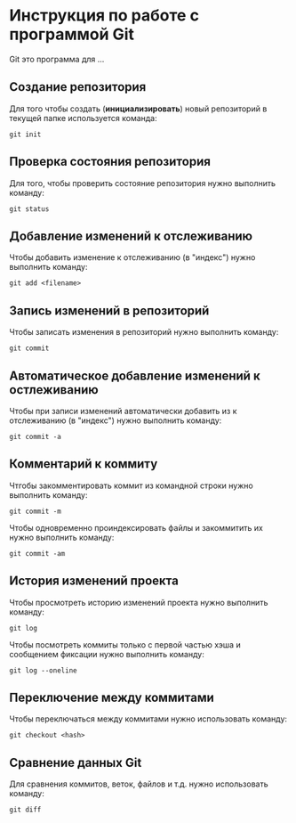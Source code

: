 # Инструкция по работе с программой Git

Git это программа для ...

## Создание репозитория

Для того чтобы создать (**инициализировать**) новый репозиторий в текущей папке используется команда:

    git init

## Проверка состояния репозитория

Для того, чтобы проверить состояние репозитория нужно выполнить команду:

    git status

## Добавление изменений к отслеживанию

Чтобы добавить изменение к отслеживанию (в "индекс") нужно выполнить команду:

    git add <filename>

## Запись изменений в репозиторий

Чтобы записать изменения в репозиторий нужно выполнить команду:

    git commit

## Автоматическое добавление изменений к остлеживанию

Чтобы при записи изменений автоматически добавить из к отслеживанию (в "индекс") нужно выполнить команду:

    git commit -a

## Комментарий к коммиту

Чтгобы закомментировать коммит из командной строки нужно выполнить команду:

    git commit -m

Чтобы одновременно проиндексировать файлы  и закоммитить их нужно выполнить команду:

    git commit -am

## История изменений проекта

Чтобы просмотреть историю изменений проекта нужно выполнить команду:

    git log

Чтобы посмотреть коммиты только с первой частью хэша и сообщением фиксации нужно выполнить команду:

    git log --oneline

## Переключение между коммитами

Чтобы переключаться между коммитами нужно использовать команду:

    git checkout <hash>

 ## Сравнение данных Git

 Для сравнения коммитов, веток, файлов и т.д. нужно использовать команду:

    git diff
    
       

